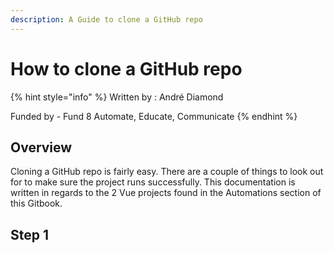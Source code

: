 ```yaml
---
description: A Guide to clone a GitHub repo
---
```


# How to clone a GitHub repo

{% hint style="info" %}
Written by : André Diamond

Funded by - Fund 8 Automate, Educate, Communicate
{% endhint %}

## Overview

Cloning a GitHub repo is fairly easy. There are a couple of things to look out for to make sure the project runs successfully. This documentation is written in regards to the 2 Vue projects found in the Automations section of this Gitbook.&#x20;

## Step 1&#x20;

